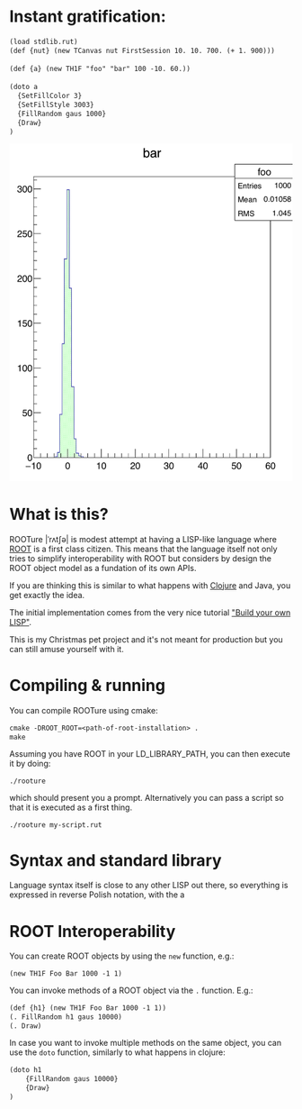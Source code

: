 Instant gratification:
======================

    (load stdlib.rut)
    (def {nut} (new TCanvas nut FirstSession 10. 10. 700. (+ 1. 900)))

    (def {a} (new TH1F "foo" "bar" 100 -10. 60.))

    (doto a
      {SetFillColor 3}
      {SetFillStyle 3003}
      {FillRandom gaus 1000}
      {Draw}
    )

![docs/gratification.png](docs/gratification.png)

What is this?
=============

ROOTure |ˈrʌtʃə| is modest attempt at having a LISP-like language where
[ROOT](https://root.cern.ch) is a first class citizen. This means that
the language itself not only tries to simplify interoperability with
ROOT but considers by design the ROOT object model as a fundation of its
own APIs.

If you are thinking this is similar to what happens with
[Clojure](http://clojure.org) and Java, you get exactly the idea.

The initial implementation comes from the very nice tutorial ["Build
your own LISP"](http://www.buildyourownlisp.com).

This is my Christmas pet project and it's not meant for production but
you can still amuse yourself with it.

Compiling & running
===================

You can compile ROOTure using cmake:

    cmake -DROOT_ROOT=<path-of-root-installation> .
    make

Assuming you have ROOT in your LD_LIBRARY_PATH, you can then execute it
by doing:

    ./rooture

which should present you a prompt. Alternatively you can pass a script
so that it is executed as a first thing.

    ./rooture my-script.rut

Syntax and standard library
===========================

Language syntax itself is close to any other LISP out there, so everything
is expressed in reverse Polish notation, with the a

ROOT Interoperability
=====================

You can create ROOT objects by using the `new` function, e.g.:

    (new TH1F Foo Bar 1000 -1 1)

You can invoke methods of a ROOT object via the `.` function. E.g.:

    (def {h1} (new TH1F Foo Bar 1000 -1 1))
    (. FillRandom h1 gaus 10000)
    (. Draw)

In case you want to invoke multiple methods on the same object, you can use the
`doto` function, similarly to what happens in clojure:

    (doto h1
        {FillRandom gaus 10000}
        {Draw}
    )
